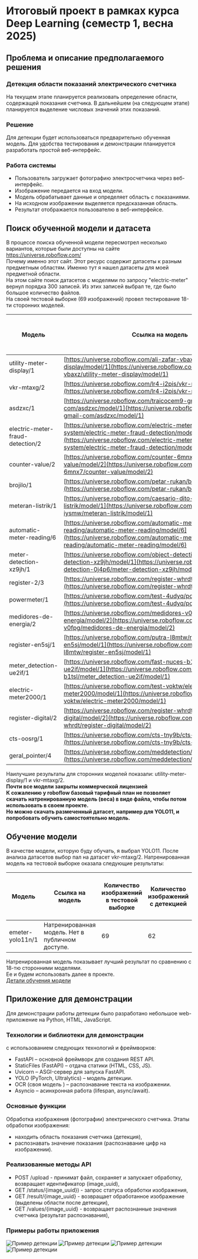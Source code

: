 # Итоговый проект в рамках курса Deep Learning (семестр 1, весна 2025)

## Проблема и описание предполагаемого решения

### Детекция области показаний электрического счетчика
На текущем этапе планируется реализовать определение области, содержащей показания счетчика. В дальнейшем (на следующем этапе) планируется выделение числовых значений этих показаний.<br>

### Решение
Для детекции будет использоваться предварительно обученная модель. Для удобства тестирования и демонстрации планируется разработать простой веб-интерфейс.<br>

### Работа системы
- Пользователь загружает фотографию электросчетчика через веб-интерфейс.
- Изображение передается на вход модели.
- Модель обрабатывает данные и определяет область с показаниями.
- На исходном изображении выделяется предсказанная область.
- Результат отображается пользователю в веб-интерфейсе.

## Поиск обученной модели и датасета
В процессе поиска обученной модели пересмотрел несколько вариантов, которые были доступны на сайте https://universe.roboflow.com/<br>
Почему именно этот сайт. Этот ресурс содержит датасеты к разным предметным областям. Именно тут я нашел датасеты для моей предметной области.<br>
На этом сайте поиск датасетов с моделями по запросу "electric-meter" вернул порядка 300 записей. Из этих записей выбрал те, где было большое количество файлов.<br>
На своей тестовой выборке (69 изображений) провел тестирование 18-ти сторонних моделей.

| Модель                           | Ссылка на модель                                                                                                                                                                                                         | Количество изображений в тестовой выборке | Количество изображений с детекцией | % с детекцией | Количество электронных с детекцией | Количество старых аналоговых с детекцией | Количество современных аналоговых с детекцией | Среднее значение confidence | Минимальное время обработки (сек) | Среднее время обработки (сек) | Максимальное время обработки (сек) | Выполнена детекция, где изображение повернуто на 90 гр. | Выполнена детекция, где изображение повернуто на 180 гр. | Выполнена детекция, где изображение повернуто на 270 гр. |
|----------------------------------|--------------------------------------------------------------------------------------------------------------------------------------------------------------------------------------------------------------------------| ----------------------------------------- |------------------------------------|--------------|------------------------------------|------------------------------------------|-----------------------------------------------|-----------------------------|-----------------------------------|-------------------------------|------------------------------------| ------------------------------------------------------ | -------------------------------------------------------- |----------------------------------------------------------|
| utility-meter-display/1          | [https://universe.roboflow.com/ali-zafar-vbaxz/utility-meter-display/model/1](https://universe.roboflow.com/ali-zafar-vbaxz/utility-meter-display/model/1)                                                               | 69                                        | 56                                 | 0,81         | 20                                 | 17                                       | 19                                            | 0,8088                      | 0,16                              | 0,22                          | 0,99                               | 0                                                      | 1                                                        | 0                                                        |
| vkr-mtaxg/2                      | [https://universe.roboflow.com/lr4-i2pis/vkr-mtaxg/model/2](https://universe.roboflow.com/lr4-i2pis/vkr-mtaxg/model/2)                                                                                                   | 69                                        | 56                                 | 0,81         | 11                                 | 22                                       | 23                                            | 0,7793                      | 0,17                              | 0,2                           | 0,38                               | 0,6666666667                                           | 0,6666666667                                             | 0,6666666667                                             |
| asdzxc/1                         | [https://universe.roboflow.com/traicocem9-gmail-com/asdzxc/model/1](https://universe.roboflow.com/traicocem9-gmail-com/asdzxc/model/1)                                                                                   | 69                                        | 51                                 | 0,74         | 12                                 | 17                                       | 22                                            | 0,7382                      | 0,05                              | 0,07                          | 0,15                               | 0,3333333333                                           | 0,6666666667                                             | 0                                                        |
| electric-meter-fraud-detection/2 | [https://universe.roboflow.com/electric-meter-fraud-detection-system/electric-meter-fraud-detection/model/2](https://universe.roboflow.com/electric-meter-fraud-detection-system/electric-meter-fraud-detection/model/2) | 69                                        | 49                                 | 0,71         | 19                                 | 18                                       | 12                                            | 0,6519                      | 0,18                              | 0,23                          | 0,38                               | 0,3333333333                                           | 0,6666666667                                             | 0                                                        |
| counter-value/2                  | [https://universe.roboflow.com/counter-6mnx7/counter-value/model/2](https://universe.roboflow.com/counter-6mnx7/counter-value/model/2)                                                                                   | 69                                        | 49                                 | 0,71         | 12                                 | 14                                       | 23                                            | 0,7843                      | 0,16                              | 0,23                          | 1,02                               | 0,3333333333                                           | 1                                                        | 0,3333333333                                             |
| brojilo/1                        | [https://universe.roboflow.com/petar-rukan/brojilo/model/1](https://universe.roboflow.com/petar-rukan/brojilo/model/1)                                                                                                   | 69                                        | 43                                 | 0,62         | 7                                  | 18                                       | 18                                            | 0,7776                      | 0,18                              | 0,21                          | 0,37                               | 0                                                      | 0,3333333333                                             | 0                                                        |
| meteran-listrik/1                | [https://universe.roboflow.com/caesario-dito-iysmw/meteran-listrik/model/1](https://universe.roboflow.com/caesario-dito-iysmw/meteran-listrik/model/1)                                                                   | 69                                        | 38                                 | 0,55         | 3                                  | 16                                       | 19                                            | 0,738                       | 0,53                              | 0,6                           | 0,91                               | 0                                                      | 0,6666666667                                             | 0                                                        |
| automatic-meter-reading/6        | [https://universe.roboflow.com/automatic-meter-reading/automatic-meter-reading/model/6](https://universe.roboflow.com/automatic-meter-reading/automatic-meter-reading/model/6)                                           | 69                                        | 34                                 | 0,49         | 7                                  | 11                                       | 16                                            | 0,6705                      | 0,48                              | 0,59                          | 1,01                               | 0                                                      | 0,3333333333                                             | 0                                                        |
| meter-detection-xz9jh/1          | [https://universe.roboflow.com/object-detection-0j4p6/meter-detection-xz9jh/model/1](https://universe.roboflow.com/object-detection-0j4p6/meter-detection-xz9jh/model/1)                                                 | 69                                        | 30                                 | 0,43         | 18                                 | 6                                        | 6                                             | 0,7552                      | 0,07                              | 0,09                          | 0,17                               | 0                                                      | 0                                                        | 0                                                        |
| register-2/3                     | [https://universe.roboflow.com/register-whrdt/register-2/model/3](https://universe.roboflow.com/register-whrdt/register-2/model/3)                                                                                       | 69                                        | 28                                 | 0,41         | 0                                  | 11                                       | 17                                            | 0,8117                      | 0,17                              | 0,2                           | 0,35                               | 0                                                      | 0,3333333333                                             | 0                                                        |
| powermeter/1                     | [https://universe.roboflow.com/test-4udyq/powermeter/model/1](https://universe.roboflow.com/test-4udyq/powermeter/model/1)                                                                                               | 69                                        | 28                                 | 0,41         | 1                                  | 16                                       | 11                                            | 0,7359                      | 0,09                              | 0,12                          | 0,24                               | 0                                                      | 0,3333333333                                             | 0                                                        |
| medidores-de-energia/2           | [https://universe.roboflow.com/medidores-v0fpg/medidores-de-energia/model/2](https://universe.roboflow.com/medidores-v0fpg/medidores-de-energia/model/2)                                                                 | 69                                        | 27                                 | 0,39         | 11                                 | 3                                        | 13                                            | 0,6895                      | 0,14                              | 0,24                          | 0,75                               | 0                                                      | 0,3333333333                                             | 0                                                        |
| register-en5sj/1                 | [https://universe.roboflow.com/putra-l8mtw/register-en5sj/model/1](https://universe.roboflow.com/putra-l8mtw/register-en5sj/model/1)                                                                                     | 69                                        | 22                                 | 0,32         | 1                                  | 12                                       | 9                                             | 0,7042                      | 0,17                              | 0,21                          | 0,86                               | 0                                                      | 0,3333333333                                             | 0                                                        |
| meter_detection-ue2if/1          | [https://universe.roboflow.com/fast-nuces-b1tsl/meter_detection-ue2if/model/1](https://universe.roboflow.com/fast-nuces-b1tsl/meter_detection-ue2if/model/1)                                                             | 69                                        | 22                                 | 0,32         | 0                                  | 12                                       | 10                                            | 0,7811                      | 0,07                              | 0,08                          | 0,14                               | 0                                                      | 0,3333333333                                             | 0                                                        |
| electric-meter2000/1             | [https://universe.roboflow.com/test-voktw/electric-meter2000/model/1](https://universe.roboflow.com/test-voktw/electric-meter2000/model/1)                                                                               | 69                                        | 21                                 | 0,3          | 1                                  | 8                                        | 12                                            | 0,7121                      | 0,07                              | 0,1                           | 0,23                               | 0,3333333333                                           | 0                                                        | 0                                                        |
| register-digital/2               | [https://universe.roboflow.com/register-whrdt/register-digital/model/2](https://universe.roboflow.com/register-whrdt/register-digital/model/2)                                                                           | 69                                        | 17                                 | 0,25         | 14                                 | 1                                        | 2                                             | 0,7189                      | 0,18                              | 0,22                          | 0,41                               | 0                                                      | 0,3333333333                                             | 0                                                        |
| cts-oosrg/1                      | [https://universe.roboflow.com/cts-tny9b/cts-oosrg/model/1](https://universe.roboflow.com/cts-tny9b/cts-oosrg/model/1)                                                                                                   | 69                                        | 8                                  | 0,12         | 2                                  | 2                                        | 4                                             | 0,7189                      | 0,19                              | 0,26                          | 0,69                               | 0                                                      | 0                                                        | 0                                                        |
| geral_pointer/4                  | [https://universe.roboflow.com/meddetection/geral_pointer/model/4](https://universe.roboflow.com/meddetection/geral_pointer/model/4)                                                                                     | 69                                        | 2                                  | 0,03         | 0                                  | 2                                        | 0                                             | 0,5287                      | 0,19                              | 0,24                          | 0,37                               | 0                                                      | 0                                                        | 0                                                        |

Наилучшие результаты для сторонних моделей показали: utility-meter-display/1 и vkr-mtaxg/2.<br>
<b>Почти все модели закрыты коммерческой лицензией</b><br>
<b>К сожалению у roboflow базовый тарифный план не позволяет скачать натренированную модель (веса) в виде файла, чтобы потом использовать в своем проекте.</b><br>
<b>Но можно скачать размеченный датасет, например для YOLO11, и попробовать обучить самостоятельно модель.</b><br>

## Обучение модели
В качестве модели, которую буду обучать, я выбрал YOLO11. После анализа датасетов выбор пал на датасет vkr-mtaxg/2.
Натренированная модель на тестовой выборке оказала следующие результаты:

| Модель                           | Ссылка на модель                                                                                                                                                                                                         | Количество изображений в тестовой выборке | Количество изображений с детекцией | % с детекцией | Количество электронных с детекцией | Количество старых аналоговых с детекцией | Количество современных аналоговых с детекцией | Среднее значение confidence | Минимальное время обработки (сек) | Среднее время обработки (сек) | Максимальное время обработки (сек) | Выполнена детекция, где изображение повернуто на 90 гр. | Выполнена детекция, где изображение повернуто на 180 гр. | Выполнена детекция, где изображение повернуто на 270 гр. |
|----------------------------------|--------------------------------------------------------------------------------------------------------------------------------------------------------------------------------------------------------------------------| ----------------------------------------- |------------------------------------|--------------|------------------------------------|------------------------------------------|-----------------------------------------------|-----------------------------|-----------------------------------|-------------------------------|------------------------------------| ------------------------------------------------------ | -------------------------------------------------------- |----------------------------------------------------------|
| emeter-yolo11n/1                 | Натренированная модель. Нет в публичном доступе.                                                                                                 | 69                                        | 62                                 | 0,9          | 17                                 | 22                                       | 23                                            | 0,8579                      | 0,15                              | 0,21                          | 0,34                               | 0,6666666667                                           | 1                                                        | 1                                                        |

Натренированная модель показывает лучший результат по сравнению с 18-тю сторонними моделями.<br>
Ее и будем использовать далее в проекте.<br>
[Детали обучения модели](train/emeter-yolo11n.md)

## Приложение для демонстрации
Для демонстрации работы детекции было разработано небольшое web-приложение на Python, HTML, JavaScript.
### Технологии и библиотеки для демонстрации
 с использованием следующих технологий и фреймворков:
- FastAPI – основной фреймворк для создания REST API.
- StaticFiles (FastAPI) – отдача статики (HTML, CSS, JS).
- Uvicorn – ASGI-сервер для запуска FastAPI.
- YOLO (PyTorch, Ultralytics) – модель детекции.
- OCR (своя модель ) – распознавание текста на изображении.
- Asyncio – асинхронная работа (lifespan, async/await).

### Основные функции
Обработка изображения (фотографии) электрического счетчика. Этапы обработки изображения:
- находить область показания счетчика (детекция),
- распознавать значение показания (распознавание цифр на изображении).

### Реализованные методы API
- POST /upload - принимат файл, сохраняет и запускает обработку, возвращает идентификатор (image_uuid),
- GET /status/{image_uuid}) - запрос статуса обработки изображения,
- GET /result/{image_uuid} - возвращает обработанное изображение (выделены области после детекции),
- GET /values/{image_uuid} - возвращает распознанные значения счетчика (результат распознавания),

### Примеры работы приложения
<img src="doc/image/demo.gif" alt="Пример детекции">
<img src="doc/image/e5.png" alt="Пример детекции">
<img src="doc/image/ma6.png" alt="Пример детекции">
<img src="doc/image/oa11.png" alt="Пример детекции">
